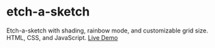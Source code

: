 # etch-a-sketch

Etch-a-sketch with shading, rainbow mode, and customizable grid size. HTML, CSS, and JavaScript. [Live Demo](https://bret-henderson.github.io/etch-a-sketch/)